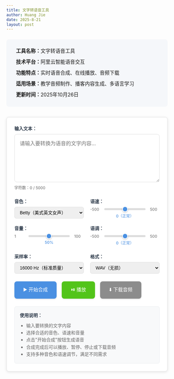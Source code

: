 ```yaml
---
title: 文字转语音工具
author: Huang Jie
date: 2025-8-21
layout: post
---
```


<!-- 工具简介区块 -->
<div style="background:#f5f7fa; border-radius:8px; padding:20px 30px; margin:24px 0 32px 0; font-size:1.1em; line-height:2.2;">
<strong>工具名称：</strong>文字转语音工具<br>
<strong>技术平台：</strong>阿里云智能语音交互<br>
<strong>功能特点：</strong>实时语音合成、在线播放、音频下载<br>
<strong>适用场景：</strong>教学音频制作、播客内容生成、多语言学习<br>
<strong>更新时间：</strong>2025年10月26日
</div>


<!-- 文字转语音工具界面 -->

<div style="background:#fff; border:1px solid #e0e0e0; border-radius:8px; padding:24px; margin:20px 0; box-shadow:0 2px 8px rgba(0,0,0,0.1);">

<!-- 输入区域 -->
<div style="margin-bottom:24px;">
  <label for="textInput" style="display:block; font-weight:bold; margin-bottom:8px; color:#2d3a4a;">输入文本：</label>
  <textarea id="textInput" placeholder="请输入要转换为语音的文字内容..." style="width:100%; height:150px; padding:16px; border:1px solid #ddd; border-radius:8px; font-size:16px; line-height:1.6; resize:vertical; font-family:inherit;"></textarea>
  <div style="margin-top:8px; font-size:12px; color:#666;">
    字符数：<span id="charCount">0</span> / 5000
  </div>
</div>

<!-- 语音设置区域 -->
<div style="display:flex; gap:20px; margin-bottom:24px; flex-wrap:wrap;">
   <div style="flex:1; min-width:200px;">
     <label for="voiceSelect" style="display:block; font-weight:bold; margin-bottom:8px; color:#2d3a4a;">音色：</label>
     <select id="voiceSelect" style="width:100%; padding:8px 12px; border:1px solid #ddd; border-radius:6px; font-size:14px;">
       <option value="Betty" selected>Betty（美式英文女声）</option>
       <option value="ava">ava（美式女声）</option>
       <option value="Andy">Andy（美音男声）</option>
       <option value="Beth">Beth（美式英文女声）</option>
       <option value="Luca">Luca（英音男声）</option>
       <option value="William">William（英音男声）</option>
       <option value="Cindy">Cindy（美式英文女声）</option>
       <option value="Luna">Luna（英音女声）</option>
       <option value="Abby">Abby（美音女声）</option>
       <option value="Donna">Donna（美式英文女声）</option>
       <option value="Emily">Emily（英音女声）</option>
       <option value="Lydia">Lydia（英中双语）</option>
       <option value="Eva">Eva（美式英文女声）</option>
       <option value="Eric">Eric（英音男声）</option>
       <option value="Olivia">Olivia（英音女声）</option>
       <option value="Brian">Brian（美式英文男声）</option>
       <option value="Annie">Annie（美语女声）</option>
       <option value="Wendy">Wendy（英音女声）</option>
       <option value="Harry">Harry（英音男声）</option>
     </select>
   </div>
  
  <div style="flex:1; min-width:200px;">
    <label for="speedSlider" style="display:block; font-weight:bold; margin-bottom:8px; color:#2d3a4a;">语速：</label>
    <div style="display:flex; align-items:center; gap:12px;">
      <span style="font-size:12px; color:#666; min-width:30px;">-500</span>
      <input type="range" id="speedSlider" min="-500" max="500" value="0" step="10" 
             style="flex:1; height:6px; background:#ddd; border-radius:3px; outline:none; cursor:pointer;">
      <span style="font-size:12px; color:#666; min-width:30px;">500</span>
    </div>
    <div style="text-align:center; margin-top:4px;">
      <span id="speedValue" style="font-size:12px; color:#4a90e2; font-weight:500;">0（正常）</span>
    </div>
  </div>
  
   <div style="flex:1; min-width:200px;">
     <label for="volumeSlider" style="display:block; font-weight:bold; margin-bottom:8px; color:#2d3a4a;">音量：</label>
     <div style="display:flex; align-items:center; gap:12px;">
       <span style="font-size:12px; color:#666; min-width:30px;">1</span>
       <input type="range" id="volumeSlider" min="1" max="100" value="50" step="1" 
              style="flex:1; height:6px; background:#ddd; border-radius:3px; outline:none; cursor:pointer;">
       <span style="font-size:12px; color:#666; min-width:30px;">100</span>
     </div>
     <div style="text-align:center; margin-top:4px;">
       <span id="volumeValue" style="font-size:12px; color:#4a90e2; font-weight:500;">50%</span>
     </div>
   </div>
   
   <div style="flex:1; min-width:200px;">
     <label for="pitchSlider" style="display:block; font-weight:bold; margin-bottom:8px; color:#2d3a4a;">语调：</label>
     <div style="display:flex; align-items:center; gap:12px;">
       <span style="font-size:12px; color:#666; min-width:30px;">-500</span>
       <input type="range" id="pitchSlider" min="-500" max="500" value="0" step="10" 
              style="flex:1; height:6px; background:#ddd; border-radius:3px; outline:none; cursor:pointer;">
       <span style="font-size:12px; color:#666; min-width:30px;">500</span>
     </div>
     <div style="text-align:center; margin-top:4px;">
       <span id="pitchValue" style="font-size:12px; color:#4a90e2; font-weight:500;">0（正常）</span>
     </div>
   </div>
 </div>

<!-- 高级设置区域 -->
<div style="display:flex; gap:20px; margin-bottom:24px; flex-wrap:wrap;">
   <div style="flex:1; min-width:200px;">
     <label for="sampleRateSelect" style="display:block; font-weight:bold; margin-bottom:8px; color:#2d3a4a;">采样率：</label>
     <select id="sampleRateSelect" style="width:100%; padding:8px 12px; border:1px solid #ddd; border-radius:6px; font-size:14px;">
       <option value="8000">8000 Hz（电话质量）</option>
       <option value="16000" selected>16000 Hz（标准质量）</option>
     </select>
   </div>
   
   <div style="flex:1; min-width:200px;">
     <label for="formatSelect" style="display:block; font-weight:bold; margin-bottom:8px; color:#2d3a4a;">格式：</label>
     <select id="formatSelect" style="width:100%; padding:8px 12px; border:1px solid #ddd; border-radius:6px; font-size:14px;">
       <option value="wav" selected>WAV（无损）</option>
       <option value="mp3">MP3（压缩）</option>
     </select>
   </div>
 </div>

<!-- 控制按钮区域 -->
<div style="display:flex; gap:16px; margin-bottom:24px; flex-wrap:wrap;">
  <button id="synthesizeBtn" style="background:#4a90e2; color:white; border:none; padding:14px 28px; border-radius:8px; font-size:15px; font-weight:500; cursor:pointer; transition:all 0.3s; box-shadow:0 2px 4px rgba(0,0,0,0.1);">
    ▶️ 开始合成
  </button>
  <button id="playBtn" style="background:#52c41a; color:white; border:none; padding:14px 28px; border-radius:8px; font-size:15px; font-weight:500; cursor:pointer; transition:all 0.3s; box-shadow:0 2px 4px rgba(0,0,0,0.1);" disabled>
    ⏯️ 播放
  </button>
  <button id="downloadBtn" style="background:#8c8c8c; color:white; border:none; padding:14px 28px; border-radius:8px; font-size:15px; font-weight:500; cursor:pointer; transition:all 0.3s; box-shadow:0 2px 4px rgba(0,0,0,0.1);" disabled>
    ⬇️ 下载音频
  </button>
</div>

<!-- 进度条和状态显示 -->
<div style="margin-bottom:24px;">
  <div id="progressContainer" style="display:none;">
    <div style="display:flex; justify-content:space-between; margin-bottom:8px;">
      <span style="font-size:14px; color:#666;">合成进度</span>
      <span id="progressText" style="font-size:14px; color:#666;">0%</span>
    </div>
    <div style="background:#e9ecef; border-radius:4px; height:8px; overflow:hidden;">
      <div id="progressBar" style="background:#0066cc; height:100%; width:0%; transition:width 0.3s;"></div>
    </div>
  </div>
  <div id="statusText" style="font-size:14px; color:#666; margin-top:8px;"></div>
</div>

<!-- 音频播放器 -->
<div id="audioContainer" style="display:none;">
  <audio id="audioPlayer" controls style="width:100%; margin-top:16px;">
    您的浏览器不支持音频播放。
  </audio>
</div>

<!-- 使用说明 -->
<div style="background:#f8f9fa; border:1px solid #e9ecef; border-radius:6px; padding:16px; margin-top:24px;">
  <h4 style="margin:0 0 12px 0; color:#2d3a4a;">使用说明：</h4>
  <ul style="margin:0; padding-left:20px; color:#666; font-size:14px; line-height:1.6;">
    <li>输入要转换的文字内容</li>
    <li>选择合适的音色、语速和音量</li>
    <li>点击"开始合成"按钮生成语音</li>
    <li>合成完成后可以播放、暂停、停止或下载音频</li>
    <li>支持多种音色和语速调节，满足不同需求</li>
  </ul>
</div>

</div>

<!-- 滑块样式 -->
<style>
input[type="range"] {
  -webkit-appearance: none;
  appearance: none;
  background: transparent;
  cursor: pointer;
}

input[type="range"]::-webkit-slider-track {
  background: #ddd;
  height: 6px;
  border-radius: 3px;
}

input[type="range"]::-webkit-slider-thumb {
  -webkit-appearance: none;
  appearance: none;
  background: #4a90e2;
  height: 18px;
  width: 18px;
  border-radius: 50%;
  cursor: pointer;
  border: 2px solid #fff;
  box-shadow: 0 2px 4px rgba(0,0,0,0.2);
}

input[type="range"]::-webkit-slider-thumb:hover {
  background: #357abd;
  transform: scale(1.1);
}

input[type="range"]::-moz-range-track {
  background: #ddd;
  height: 6px;
  border-radius: 3px;
  border: none;
}

input[type="range"]::-moz-range-thumb {
  background: #4a90e2;
  height: 18px;
  width: 18px;
  border-radius: 50%;
  cursor: pointer;
  border: 2px solid #fff;
  box-shadow: 0 2px 4px rgba(0,0,0,0.2);
}

input[type="range"]::-moz-range-thumb:hover {
  background: #357abd;
}
</style>

<!-- JavaScript 代码 -->
<script>
// 全局变量
let audioBlob = null;
let audioUrl = null;

// DOM 元素
const textInput = document.getElementById('textInput');
const charCount = document.getElementById('charCount');
const voiceSelect = document.getElementById('voiceSelect');
const speedSlider = document.getElementById('speedSlider');
const speedValue = document.getElementById('speedValue');
const volumeSlider = document.getElementById('volumeSlider');
const volumeValue = document.getElementById('volumeValue');
const pitchSlider = document.getElementById('pitchSlider');
const pitchValue = document.getElementById('pitchValue');
const sampleRateSelect = document.getElementById('sampleRateSelect');
const formatSelect = document.getElementById('formatSelect');
const synthesizeBtn = document.getElementById('synthesizeBtn');
const playBtn = document.getElementById('playBtn');
const downloadBtn = document.getElementById('downloadBtn');
const progressContainer = document.getElementById('progressContainer');
const progressBar = document.getElementById('progressBar');
const progressText = document.getElementById('progressText');
const statusText = document.getElementById('statusText');
const audioContainer = document.getElementById('audioContainer');
const audioPlayer = document.getElementById('audioPlayer');

// 字符计数
textInput.addEventListener('input', function() {
  const count = this.value.length;
  charCount.textContent = count;
  
  if (count > 5000) {
    charCount.style.color = '#dc3545';
    synthesizeBtn.disabled = true;
    synthesizeBtn.style.background = '#6c757d';
  } else {
    charCount.style.color = '#666';
    synthesizeBtn.disabled = false;
    synthesizeBtn.style.background = '#4a90e2';
  }
});

// 滑块事件监听
speedSlider.addEventListener('input', function() {
  const value = parseInt(this.value);
  let description = '';
  if (value < -200) description = '（很慢）';
  else if (value < -100) description = '（较慢）';
  else if (value < 0) description = '（稍慢）';
  else if (value === 0) description = '（正常）';
  else if (value <= 100) description = '（稍快）';
  else if (value <= 300) description = '（较快）';
  else description = '（很快）';
  speedValue.textContent = `${value}${description}`;
});

volumeSlider.addEventListener('input', function() {
  const value = parseInt(this.value);
  volumeValue.textContent = `${value}%`;
});

pitchSlider.addEventListener('input', function() {
  const value = parseInt(this.value);
  let description = '';
  if (value < -200) description = '（很低）';
  else if (value < -100) description = '（较低）';
  else if (value < 0) description = '（稍低）';
  else if (value === 0) description = '（正常）';
  else if (value <= 100) description = '（稍高）';
  else if (value <= 300) description = '（较高）';
  else description = '（很高）';
  pitchValue.textContent = `${value}${description}`;
});

// 按钮悬停效果
const buttons = [synthesizeBtn, playBtn, downloadBtn];
buttons.forEach(btn => {
  btn.addEventListener('mouseenter', function() {
    if (!this.disabled) {
      this.style.transform = 'translateY(-2px)';
      this.style.boxShadow = '0 4px 8px rgba(0,0,0,0.15)';
    }
  });
  
  btn.addEventListener('mouseleave', function() {
    this.style.transform = 'translateY(0)';
    this.style.boxShadow = '0 2px 4px rgba(0,0,0,0.1)';
  });
});

// 合成语音
synthesizeBtn.addEventListener('click', async function() {
  const text = textInput.value.trim();
  if (!text) {
    alert('请输入要转换的文字内容！');
    return;
  }
  
  if (text.length > 5000) {
    alert('文字内容不能超过5000字符！');
    return;
  }
  
  // 显示进度条
  progressContainer.style.display = 'block';
  statusText.textContent = '正在合成语音，请稍候...';
  synthesizeBtn.disabled = true;
  synthesizeBtn.textContent = '🔄 合成中...';
  
  try {
    // 模拟进度更新
    let progress = 0;
    const progressInterval = setInterval(() => {
      progress += Math.random() * 15;
      if (progress > 90) progress = 90;
      progressBar.style.width = progress + '%';
      progressText.textContent = Math.round(progress) + '%';
    }, 200);
    
    // 调用阿里云 TTS API
    const audioData = await synthesizeSpeech(text);
    
    clearInterval(progressInterval);
    progressBar.style.width = '100%';
    progressText.textContent = '100%';
    
     // 创建音频对象
     audioBlob = new Blob([audioData], { type: 'audio/wav' });
     audioUrl = URL.createObjectURL(audioBlob);
     audioPlayer.src = audioUrl;
    
    // 更新按钮状态
    playBtn.disabled = false;
    downloadBtn.disabled = false;
    synthesizeBtn.disabled = false;
    synthesizeBtn.innerHTML = '▶️ 开始合成';
    
    statusText.textContent = '语音合成完成！';
    audioContainer.style.display = 'block';
    
  } catch (error) {
    console.error('合成失败:', error);
    statusText.textContent = '合成失败：' + error.message;
    synthesizeBtn.disabled = false;
    synthesizeBtn.innerHTML = '▶️ 开始合成';
  }
});

// 播放控制
playBtn.addEventListener('click', function() {
  if (audioPlayer.paused) {
    audioPlayer.play();
    playBtn.innerHTML = '⏸️ 暂停';
    statusText.textContent = '正在播放...';
  } else {
    audioPlayer.pause();
    playBtn.innerHTML = '⏯️ 播放';
    statusText.textContent = '已暂停';
  }
});

// 音频播放事件监听
audioPlayer.addEventListener('play', function() {
  playBtn.innerHTML = '⏸️ 暂停';
  statusText.textContent = '正在播放...';
});

audioPlayer.addEventListener('pause', function() {
  playBtn.innerHTML = '⏯️ 播放';
  statusText.textContent = '已暂停';
});

audioPlayer.addEventListener('ended', function() {
  playBtn.innerHTML = '⏯️ 播放';
  statusText.textContent = '播放完成';
});

// 下载音频
downloadBtn.addEventListener('click', function() {
  if (audioPlayer.src) {
    const a = document.createElement('a');
    a.href = audioPlayer.src;
    a.download = `语音合成_${voiceSelect.value}_${new Date().getTime()}.${formatSelect.value}`;
    document.body.appendChild(a);
    a.click();
    document.body.removeChild(a);
    statusText.textContent = '音频下载完成！';
  }
});

// 页面加载完成后的初始化
document.addEventListener('DOMContentLoaded', function() {
  statusText.textContent = '请输入文字内容开始合成语音';
  
  // 检查 Vercel API 是否可用
  const apiBaseUrl = 'https://vercel-tts.vercel.app';
  fetch(`${apiBaseUrl}/api/token`, { method: 'POST' })
    .then(response => {
      if (response.ok) {
        statusText.textContent = 'TTS服务已就绪，可以开始使用';
        console.log('Vercel API 连接成功');
      } else {
        statusText.textContent = 'TTS服务暂时不可用，请稍后重试';
        console.warn('Vercel API 响应异常');
      }
    })
    .catch(error => {
      statusText.textContent = 'TTS服务连接失败，请检查网络连接';
      console.error('Vercel API 连接失败:', error);
    });
});

// 全局语音合成对象
let currentUtterance = null;

// 使用阿里云TTS API进行语音合成
async function synthesizeSpeech(text) {
  try {
    console.log('调用阿里云TTS API，参数:', {
      text: text,
      voice: voiceSelect.value,
      speech_rate: parseInt(speedSlider.value),
      pitch_rate: parseInt(pitchSlider.value),
      volume: parseInt(volumeSlider.value)
    });
    
    // 使用 Vercel API 端点
    const apiBaseUrl = 'https://vercel-tts.vercel.app';
    const response = await fetch(`${apiBaseUrl}/api/tts`, {
      method: 'POST',
      headers: {
        'Content-Type': 'application/json'
      },
      body: JSON.stringify({
        text: text,
        voice: voiceSelect.value,
        speed: parseInt(speedSlider.value),
        pitch: parseInt(pitchSlider.value),
        volume: parseInt(volumeSlider.value),
        sample_rate: parseInt(sampleRateSelect.value),
        format: formatSelect.value
      })
    });
    
    if (!response.ok) {
      throw new Error(`HTTP error! status: ${response.status}`);
    }
    
    // 获取音频数据
    const audioData = await response.arrayBuffer();
    const audioBlob = new Blob([audioData], { type: 'audio/wav' });
    const audioUrl = URL.createObjectURL(audioBlob);
    
    // 更新音频播放器
    audioPlayer.src = audioUrl;
    audioContainer.style.display = 'block';
    
    // 更新按钮状态
    playBtn.disabled = false;
    downloadBtn.disabled = false;
    
    statusText.textContent = '语音合成完成！';
    
    return new Uint8Array(audioData);
    
  } catch (error) {
    console.error('TTS API调用失败:', error);
    throw new Error('语音合成失败：' + error.message);
  }
}

// 获取阿里云访问令牌
async function getToken(accessKeyId, accessKeySecret) {
  // 由于CORS限制，无法直接从浏览器调用阿里云API
  // 这里使用一个临时的解决方案：通过代理服务器或直接使用预生成的token
  console.log('注意：由于CORS限制，无法直接从浏览器获取token');
  console.log('建议：1. 使用后端代理 2. 或使用预生成的token');
  
  // 返回一个模拟token，实际使用时需要替换为有效的token
  return 'c887e110996e439eb7af6b221';
}

// 页面加载完成后的初始化
document.addEventListener('DOMContentLoaded', function() {
  statusText.textContent = '请输入文字内容开始合成语音';
});
</script>

